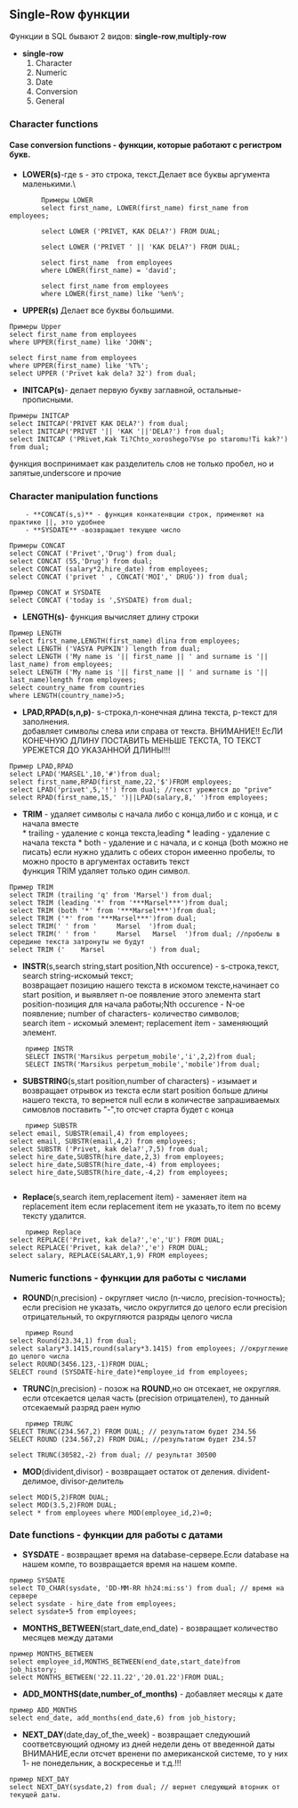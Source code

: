 ## Single-Row функции
Функции в SQL бывают 2 видов: **single-row**,**multiply-row**
- **single-row**
	1. Character
	2. Numeric
	3. Date
	4. Conversion
	5. General

### Character functions
#### **Case conversion functions** - функции, которые работают с регистром букв.

   - **LOWER(s)**-где s - это строка, текст.Делает все буквы аргумента маленькими.\
```
        Примеры LOWER
        select first_name, LOWER(first_name) first_name from employees;

        select LOWER ('PRIVET, KAK DELA?') FROM DUAL;

        select LOWER ('PRIVET ' || 'KAK DELA?') FROM DUAL;

        select first_name  from employees 
        where LOWER(first_name) = 'david';

        select first_name from employees
        where LOWER(first_name) like '%en%';
```
   - **UPPER(s)** Делает все буквы большими.

``` 
Примеры Upper
select first_name from employees
where UPPER(first_name) like 'JOHN';

select first_name from employees
where UPPER(first_name) like '%T%';
select UPPER ('Privet kak dela? 32') from dual;
```
   - **INITCAP(s)**- делает первую букву заглавной, остальные- прописными.
```
Примеры INITCAP
select INITCAP('PRIVET KAK DELA?') from dual;
select INITCAP('PRIVET '|| 'KAK '||'DELA?') from dual;
select INITCAP ('PRivet,Kak Ti?Chto_xoroshego?Vse po staromu!Ti kak?') from dual;
```
функция воспринимает как разделитель слов не только пробел, но и запятые,underscore и прочие

### **Character manipulation functions** 
    
		- **CONCAT(s,s)** - функция конкатенвции строк, применяют на практике ||, это удобнее
		- **SYSDATE** -возвращает текущее число
```
Примеры CONCAT
select CONCAT ('Privet','Drug') from dual;
select CONCAT (55,'Drug') from dual;
select CONCAT (salary*2,hire_date) from employees;
select CONCAT ('privet ' , CONCAT('MOI',' DRUG')) from dual;

Пример CONCAT и SYSDATE
select CONCAT ('today is ',SYSDATE) from dual;

```
- **LENGTH(s)**- функция вычисляет длину строки
```
Пример LENGTH
select first_name,LENGTH(first_name) dlina from employees;
select LENGTH ('VASYA PUPKIN') length from dual;
select LENGTH ('My name is '|| first_name || ' and surname is '|| last_name) from employees;
select LENGTH ('My name is '|| first_name || ' and surname is '|| last_name)length from employees;
select country_name from countries 
where LENGTH(country_name)>5;
```
- **LPAD,RPAD(s,n,p)**- s-строка,n-конечная длина текста, p-текст для заполнения.\
	добавляет символы слева или справа от текста.
	ВНИМАНИЕ!! ЕсЛИ КОНЕЧНУЮ ДЛИНУ ПОСТАВИТЬ МЕНЬШЕ ТЕКСТА, ТО ТЕКСТ УРЕЖЕТСЯ ДО УКАЗАННОЙ ДЛИНЫ!!! 
```	
Пример LPAD,RPAD
select LPAD('MARSEL',10,'#')from dual;
select first_name,RPAD(first_name,22,'$')FROM employees;
select LPAD('privet',5,'!') from dual; //текст урежется до "prive"
select RPAD(first_name,15,' ')||LPAD(salary,8,' ')from employees;
```
- **TRIM** - удаляет символы с начала либо с конца,либо и с конца, и с начала вместе\
       		* trailing - удаление с конца текста,leading
       		* leading - удаление с начала текста
       		* both - удаление и с начала, и с конца (both можно не писать)
    если нужно удалить с обеих сторон имеенно пробелы, то можно просто в аргументах оставить текст\
    функция TRIM удаляет только один символ.
     
```	
Пример TRIM
select TRIM (trailing 'q' from 'Marsel') from dual;
select TRIM (leading '*' from '***Marsel***')from dual;
select TRIM (both '*' from '***Marsel***')from dual;
select TRIM ('*' from '***Marsel***')from dual;
select TRIM(' ' from '     Marsel  ')from dual;
select TRIM(' ' from '     Marsel   Marsel  ')from dual; //пробелы в середине текста затронуты не будут
select TRIM ('    Marsel           ') from dual;

```

- **INSTR**(s,search string,start position,Nth occurence) - s-строка,текст, search string-искомый текст;\
    возвращает позицию нашего текста в искомом тексте,начинает со start position, и выявляет n-ое появление этого элемента
	start position-позиция для начала работы;Nth occurence - N-ое появление; number of characters- количество символов;\
	search item - искомый элемент; replacement item - заменяющий элемент.
```
	пример INSTR
	SELECT INSTR('Marsikus perpetum_mobile','i',2,2)from dual;
	SELECT INSTR('Marsikus perpetum_mobile','mobile')from dual;
```

- **SUBSTRING**(s,start position,number of characters) - изымает и возвращает отрывок из текста
	если start position больше длины нашего текста, то вернется null
	если в количестве запрашиваемых симовлов поставить "-",то отсчет старта будет с конца
```
	пример SUBSTR
select email, SUBSTR(email,4) from employees;
select email, SUBSTR(email,4,2) from employees;
select SUBSTR ('Privet, kak dela?',7,5) from dual;
select hire_date,SUBSTR(hire_date,2,3) from employees;
select hire_date,SUBSTR(hire_date,-4) from employees;
select hire_date,SUBSTR(hire_date,-4,2) from employees;


```
- **Replace**(s,search item,replacement item) -	заменяет item на replacement item
	если replacement item не указать,то item по всему тексту удалится.
```
	пример Replace
select REPLACE('Privet, kak dela?','e','U') FROM DUAL;
select REPLACE('Privet, kak dela?','e') FROM DUAL;
select salary, REPLACE(SALARY,1,9) FROM employees;
```
### **Numeric functions** -  функции для работы с числами

- **ROUND**(n,precision) - округляет число (n-число, precision-точность);
	если precision не указать, число округлится до целого
	если precision отрицательный, то округляются разряды целого числа
```
	пример Round
select Round(23.34,1) from dual;
select salary*3.1415,round(salary*3.1415) from employees; //округление до целого числа
select ROUND(3456.123,-1)FROM DUAL;
SELECT round (SYSDATE-hire_date)*employee_id from employees;
```
- **TRUNC**(n,precision) - позож на **ROUND**,но он отсекает, не округляя.
	если отсекается целая часть (precision отрицателен), то данный отсекаемый разряд раен нулю
```
	пример TRUNC
SELECT TRUNC(234.567,2) FROM DUAL; // результатом будет 234.56
SELECT ROUND (234.567,2) FROM DUAL; //результатом будет 234.57

select TRUNC(30582,-2) from dual; // результат 30500
```
- **MOD**(divident,divisor) - возвращает остаток от деления. divident-делимое, divisor-делитель
```
select MOD(5,2)FROM DUAL;
select MOD(3.5,2)FROM DUAL;
select * from employees where MOD(employee_id,2)=0;
```

### Date functions - функции для работы с датами

- **SYSDATE** - возвращает время на database-сервере.Если database на нашем компе, то возвращается время на нашем компе.
```
пример SYSDATE 
select TO_CHAR(sysdate, 'DD-MM-RR hh24:mi:ss') from dual; // время на сервере
select sysdate - hire_date from employees;
select sysdate+5 from employees;
```
- **MONTHS_BETWEEN**(start_date,end_date) - возвращает количество месяцев между датами
```
пример MONTHS_BETWEEN
select employee_id,MONTHS_BETWEEN(end_date,start_date)from job_history;
select MONTHS_BETWEEN('22.11.22','20.01.22')FROM DUAL;

```
- **ADD_MONTHS(date,number_of_months)** - добавляет месяцы к дате
```
пример ADD_MONTHS
select end_date, add_months(end_date,6) from job_history;
```
- **NEXT_DAY**(date,day_of_the_week) - возвращает следуюший соответсвующий одному из дней недели день от введенной даты\
	ВНИМАНИЕ,если отсчет вренени по американской системе, то у них 1- не понедельник, а воскресенье и т.д.!!!
```
пример NEXT_DAY
select NEXT_DAY(sysdate,2) from dual; // вернет следующий вторник от текущей даты.
```	
 